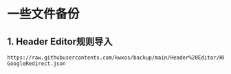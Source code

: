 # 一些文件备份

## 1. Header Editor规则导入
```
https://raw.githubusercontents.com/kwxos/backup/main/Header%20Editor/HE-GoogleRedirect.json
